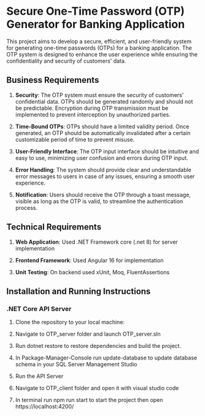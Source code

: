 # Secure One-Time Password (OTP) Generator for Banking Application

This project aims to develop a secure, efficient, and user-friendly system for generating one-time passwords (OTPs) for a banking application. The OTP system is designed to enhance the user experience while ensuring the confidentiality and security of customers' data.

## Business Requirements

1. **Security**: The OTP system must ensure the security of customers' confidential data. OTPs should be generated randomly and should not be predictable. Encryption during OTP transmission must be implemented to prevent interception by unauthorized parties.

2. **Time-Bound OTPs**: OTPs should have a limited validity period. Once generated, an OTP should be automatically invalidated after a certain customizable period of time to prevent misuse.

3. **User-Friendly Interface**: The OTP input interface should be intuitive and easy to use, minimizing user confusion and errors during OTP input.

4. **Error Handling**: The system should provide clear and understandable error messages to users in case of any issues, ensuring a smooth user experience.

5. **Notification**: Users should receive the OTP through a toast message, visible as long as the OTP is valid, to streamline the authentication process.

## Technical Requirements

1. **Web Application**: Used .NET Framework core (.net 8) for server implementation

2. **Frontend Framework**: Used Angular 16 for implementation

3. **Unit Testing**: On backend used xUnit, Moq, FluentAssertions 

## Installation and Running Instructions

### .NET Core API Server

1. Clone the repository to your local machine:
2. Navigate to OTP_server folder and launch OTP_server.sln
3. Run dotnet restore to restore dependencies and build the project.
4. In Package-Manager-Console run update-database to update database schema in your SQL Server Management Studio
5. Run the API Server

6. Navigate to OTP_client folder and open it with visual studio code
7. In terminal run npm run start to start the project then open https://localhost:4200/
